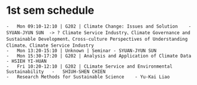 # 1st sem schedule

	-	Mon 09:10-12:10 | G202 | Climate Change: Issues and Solution	-	SYUAN-JYUN SUN	-> ? Climate Service Industry、Climate Governance and Sustainable Development、Cross-culture Perspectives of Understanding Climate、Climate Service Industry
	-	Mon 13:20-15:10 | Unknown | Seminar - SYUAN-JYUN SUN	
	-	Mon 15:30-17:20 | G202 | Analysis and Application of Climate Data - HSIEH YI-HUAN	
	-	Fri 10:20-12:10 | G202 | CLimate Service and Environmental Sustainability	-	SHIUH-SHEN CHIEN	
	-	Research Methods for Sustainable Science	- Yu-Kai Liao
